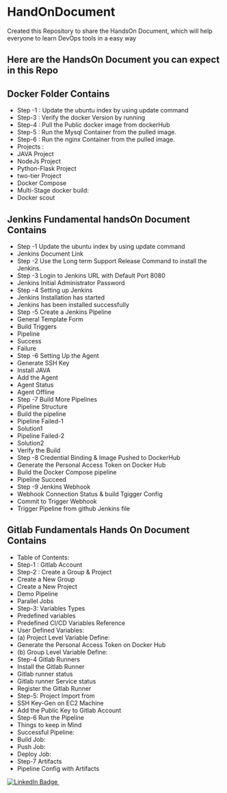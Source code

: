 # HandOnDocument

Created this Repository to share the HandsOn Document, which will help everyone to learn DevOps tools in a easy way


## Here are the HandsOn Document you can expect in this Repo


## Docker Folder Contains

- Step -1 : Update the ubuntu index by using update command
- Step-3 : Verify the docker Version by running
- Step-4 : Pull the Public docker image from dockerHub
- Step-5 : Run the Mysql Container from the pulled image.
- Step-6 : Run the nginx Container from the pulled image.
- Projects :
- JAVA Project
- NodeJs Project
- Python-Flask Project
- two-tier Project
- Docker Compose
- Multi-Stage docker build:
- Docker scout



## Jenkins Fundamental handsOn Document Contains

- Step -1 Update the ubuntu index by using update command
- Jenkins Document Link
- Step -2 Use the Long term Support Release Command to install the Jenkins.
- Step -3 Login to Jenkins URL with Default Port 8080
- Jenkins Initial Administrator Password
- Step -4 Setting up Jenkins
- Jenkins Installation has started
- Jenkins has been installed successfully
- Step -5 Create a Jenkins Pipeline
- General Template Form
- Build Triggers
- Pipeline
- Success
- Failure
- Step -6 Setting Up the Agent
- Generate SSH Key
- Install JAVA
- Add the Agent
- Agent Status
- Agent Offline
- Step -7 Build More Pipelines
- Pipeline Structure
- Build the pipeline
- Pipeline Failed-1
- Solution1
- Pipeline Failed-2
- Solution2
- Verify the Build
- Step -8  Credential Binding & Image Pushed to DockerHub
- Generate the Personal Access Token on Docker Hub
- Build the Docker Compose pipeline
- Pipeline Succeed
- Step -9  Jenkins Webhook
- Webhook Connection Status & build Tgigger Config
- Commit to Trigger Webhook
- Trigger Pipeline from github Jenkins file



## Gitlab Fundamentals Hands On Document Contains

- Table of Contents:
- Step-1 : Gitlab Account
- Step-2 : Create a Group & Project
- Create a New Group
- Create a New Project
- Demo Pipeline
- Parallel Jobs
- Step-3: Variables Types
- Predefined variables
- Predefined CI/CD Variables Reference
- User Defined Variables:
- (a) Project Level Variable Define:
- Generate the Personal Access Token on Docker Hub
- (b) Group Level Variable Define:
- Step-4 Gitlab Runners
- Install the Gitlab Runner
- Gitlab runner status
- Gitlab runner Service status
- Register the Gitlab Runner
- Step-5:  Project Import from
- SSH Key-Gen on EC2 Machine
- Add the Public Key to Gitlab Account
- Step-6 Run the Pipeline
- Things to keep in Mind
- Successful Pipeline:
- Build Job:
- Push Job:
- Deploy Job:
- Step-7 Artifacts
- Pipeline Config with Artifacts



<div id="badges">
<div id="badges">
  <a href="https://www.linkedin.com/in/dheeraj-yadav-77180139/">
    <img src="https://img.shields.io/badge/LinkedIn-blue?style=for-the-badge&logo=linkedin&logoColor=white" alt="LinkedIn Badge"/>
  </a>
  
<img src="https://komarev.com/ghpvc/?username=dheeruyadav54&style=flat-square&color=blue" alt=""/>
</div>
